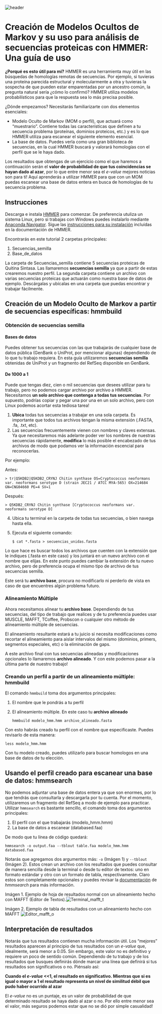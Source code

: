 
![header](/Tutoriales-IFC/assets/header.png)













# Creación de Modelos Ocultos de Markov y su uso para análisis de secuencias proteicas con HMMER: Una guía de uso

**¿Porqué es esto útil para mi?** HMMER es una herramienta muy útil en
las búsquedas de homologías remotas de secuencias. Por ejemplo, si
tuvieras una proteína parecida estructural y molecularmente a otra y
tuvieras la sospecha de que pueden estar emparentadas por un ancestro
común, la pregunta natural sería ¿cómo lo confirmó? HMMER utiliza
modelos probabilísticos para que la respuesta sea lo más precisa
posible.

¿Dónde empezamos? Necesitarás familiarizarte con dos elementos
esenciales:

- Modelo Oculto de Markov (MOM o perfil), que actuará como
  “muestrario”. Contiene todas las características que definen a tu
  secuencia problema (proteínas, dominios proteicos, etc.) y es lo que
  HMMER utiliza para escanear el siguiente elemento esencial.
- La base de datos. Puedes verla como una gran biblioteca de
  secuencias, en la cual HMMER buscará y valorará homologías con el
  perfil que se le haya dado.

Los resultados que obtengas de un ejercicio como el que haremos a
continuación serán el **valor de probabilidad de que tus coincidencias
se hayan dado al azar**, por lo que entre menor sea el *e-value* mejores
noticias son para ti! Aquí aprenderás a utilizar HMMER para que con un
MOM puedas escanear una base de datos entera en busca de homologías de
tu secuencia problema.

## Instrucciones

Descarga e instala [HMMER](http://hmmer.org/) para comenzar. De
preferencia utuliza un sistema Linux, pero si trabajas con Windows
puedes instalarlo mediante [Anaconda
Navigator](https://anaconda.org/anaconda/anaconda-navigator). Sigue las
[instrucciones para su
instalación](http://eddylab.org/software/hmmer/Userguide.pdf) incluídas
en la documentación de HMMER.

Encontrarás en este tutorial 2 carpetas principales:

1. Secuencias_semilla
2. Base_de_datos

La carpeta de Secuencias_semilla contiene 5 secuencias proteicas de
Quitina Sintasa. Las llamaremos **secuencias semilla** ya que a partir
de estas crearemos nuestro perfil. La segunda carpeta contiene un
archivo con varias secuencias proteicas que actuarán como nuestra base
de datos de ejemplo. Descárgalas y ubícalas en una carpeta que puedas
encontrar y trabajar fácilmente.

## Creación de un Modelo Oculto de Markov a partir de secuencias específicas: hmmbuild

### Obtención de secuencias semilla

#### Bases de datos

Puedes obtener tus secuencias con las que trabajarás de cualquier base
de datos pública (GenBank o UniProt, por mencionar algunas) dependiendo
de lo que tu trabajo requiera. En esta guía utilizaremos **secuencias
semilla** obtenidas de UniProt y un fragmento del RefSeq disponible en
GenBank.

#### De 1000 a 1

Puede que tengas diez, cien o mil secuencias que desees utilizar para tu
trabajo, pero no podemos cargar archivo por archivo a HMMER. Necesitamos
**un solo archivo que contenga a todas tus secuencias**. Por supuesto,
podrías copiar y pegar una por una en un solo archivo, pero con Linux
podemos acortar esta tediosa tarea!

1. **Ubica** todas tus secuencias a trabajar en una sola carpeta. Es
   importante que todos tus archivos tengan la misma extensión (.FASTA,
   .fa, .txt, etc).
2. Las secuencias frecuentemente vienen con nombres y claves extensas.
   Ya que necesitaremos más adelante poder ver los nombres de nuestras
   secuencias rápidamente, **modifica** lo más posible el encabezado de
   tus archivos de modo que podamos ver la información escencial para
   reconocerlas.

Por ejemplo:

Antes:

    > tr|Q5KDB2|Q5KDB2_CRYNJ Chitin synthase OS=Cryptococcus neoformans var. neoformans serotype D (strain JEC21 / ATCC MYA-565) OX=214684 GN=CNG04660 PE=4 SV=1

Después:

    > Q5KDB2_CRYNJ Chitin synthase [Cryptococcus neoformans var. neoformans serotype D] 

4. Ubica tu terminal en la carpeta de todas tus secuencias, o bien
   navega hasta ella.

5. Ejecuta el siguiente comando:
   
   `$ cat *.fasta > secuencias_unidas.fasta`

Lo que hace es buscar todos los archivos que cuenten con la extensión
que le indiques (.fasta en este caso) y los juntará en un nuevo archivo
con el nombre que elijas. En este punto puedes cambiar la extensión de
tu nuevo archivo, pero de preferencia ocupa el mismo tipo de archivo de
tus secuencias semilla.

Este será tu **archivo base**, procura no modificarlo ni perderlo de
vista en caso de que encuentres algún problema futuro.

### Alineamiento Múltiple

Ahora necesitamos alinear tu **archivo base**. Dependiendo de tus
secuencias, del tipo de trabajo que realices y de tu preferencia puedes
usar MUSCLE, MAFFT, TCoffee, Probscon o cualquier otro método de
alineamiento múltiple de secuencias.

El alineamiento resultante estará a tu juicio si necesita modificaciones
como recortar el alineamiento para aislar intervalos del mismo
(dominios, primers, segmentos especiales, etc) o la eliminación de gaps.

A este archivo final con tus secuencias alineadas y modificaciones
opcionales lo llamaremos **archivo alineado**. Y con este podemos pasar
a la última parte de nuestro trabajo!

### Creando un perfil a partir de un alineamiento múltiple: hmmbuild

El comando `hmmbuild` toma dos argumentos principales:

1. El nombre que le pondrás a tu perfil

2. El alineamiento múltiple. En este caso tu **archivo alineado**
   
   `hmmbuild modelo_hmm.hmm archivo_alineado.fasta`

Con esto habrás creado tu perfil con el nombre que especificaste. Puedes
revisarlo de esta manera:

`less modelo_hmm.hmm`

Con tu modelo creado, puedes utilizarlo para buscar homologos en una
base de datos de tu elección.

## Usando el perfil creado para escanear una base de datos: hmmsearch

No podemos adjuntar una base de datos entera ya que son enormes, por lo
que tendrás que consultarla y descargarla por tu cuenta. Por el momento,
utilizaremos un fragmento del RefSeq a modo de ejemplo para practicar.
Utilizar `hmmsearch` es bastante sencillo, el comando toma dos
argumentos principales:

1. El perfil con el que trabajarás (modelo_hmm.hmm)
2. La base de datos a escanear (databased.faa)

De modo que tu línea de código quedará:

`hmmsearch -o output.faa --tblout table.faa modelo_hmm.hmm databased.faa`

Notarás que agregamos dos argumentos más: `-o` (Imágen 1) y `--tblout`
(Imágen 2). Estos crean un archivo con los resultados que puedes
consultar de manera sencilla desde la terminal o desde tu editor de
textos: uno en formato estándar y otro con un formato de tabla,
respectivamente. Claro estos son completamente opcionales y puedes
revisar la
[documentación](http://eddylab.org/software/hmmer/Userguide.pdf) de
*hmmsearch* para más información.


Imágen 1. Ejemplo de hoja de resultados normal con un alineamiento
hecho con MAFFT (Editor de Textos).![Terminal_mafft_t](https://user-images.githubusercontent.com/78200223/174672480-2d7b9a7b-871e-4f7d-b863-9ba1dbffd181.png)


Imágen 2. Ejemplo de tabla de resultados con un alineamiento hecho con
MAFFT
![Editor_mafft_o](https://user-images.githubusercontent.com/78200223/174672499-21703801-0a22-4a2c-bfa4-f7f38fcc7f54.png)

## Interpretación de resultados

Notarás que tus resultados contienen mucha información útil. Los
“mejores” resultados aparecen al principio de tus resultados con un
*e-value* que, idealmente, será menor a 0.05. Sin embargo, este valor no
es definitivo y requiere un poco de sentido común. Dependiendo de tu
trabajo y de los resultados que busques definirás dónde marcar una línea
que definirá si tus resultados son significativos o no. Piénsalo así:

**Cuando el *e-value* \<\<1, el resultado en significativo. Mientras que
si es igual o mayor a 1 el resultado representa un nivel de similitud
débil que pudo haber ocurrido al azar**

El *e-value* no es un puntaje, es un valor de probabilidad de que
determinado resultado se haya dado al azar o no. Por ello entre menor
sea el valor, más seguros podemos estar que no se dió por simple
casualidad!

```python

```






